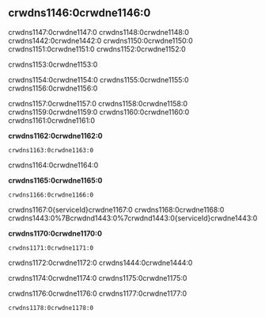 ## crwdns1146:0crwdne1146:0

crwdns1147:0crwdne1147:0 crwdns1148:0crwdne1148:0 crwdns1442:0crwdne1442:0 crwdns1150:0crwdne1150:0 crwdns1151:0crwdne1151:0 crwdns1152:0crwdne1152:0

crwdns1153:0crwdne1153:0

crwdns1154:0crwdne1154:0 crwdns1155:0crwdne1155:0 crwdns1156:0crwdne1156:0

crwdns1157:0crwdne1157:0 crwdns1158:0crwdne1158:0 crwdns1159:0crwdne1159:0 crwdns1160:0crwdne1160:0 crwdns1161:0crwdne1161:0

**crwdns1162:0crwdne1162:0**

    crwdns1163:0crwdne1163:0
    

crwdns1164:0crwdne1164:0

**crwdns1165:0crwdne1165:0**

    crwdns1166:0crwdne1166:0
    

crwdns1167:0{serviceId}crwdne1167:0 crwdns1168:0crwdne1168:0 crwdns1443:0%7Bcrwdnd1443:0%7crwdnd1443:0{serviceId}crwdne1443:0

**crwdns1170:0crwdne1170:0**

    crwdns1171:0crwdne1171:0
    

crwdns1172:0crwdne1172:0 crwdns1444:0crwdne1444:0

crwdns1174:0crwdne1174:0 crwdns1175:0crwdne1175:0

crwdns1176:0crwdne1176:0 crwdns1177:0crwdne1177:0

    crwdns1178:0crwdne1178:0